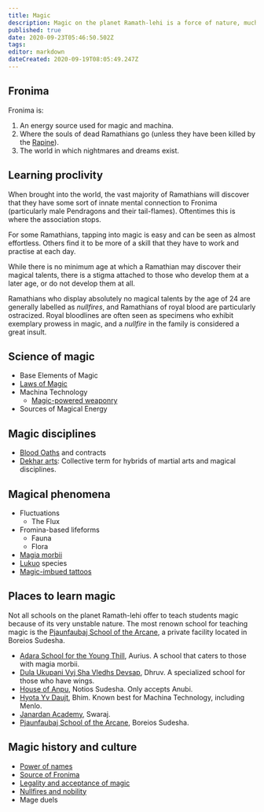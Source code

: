 ```yaml
---
title: Magic
description: Magic on the planet Ramath-lehi is a force of nature, much like gravity.
published: true
date: 2020-09-23T05:46:50.502Z
tags: 
editor: markdown
dateCreated: 2020-09-19T08:05:49.247Z
---
```


## Fronima

Fronima is:

1. An energy source used for magic and machina.
2. Where the souls of dead Ramathians go (unless they have been killed by the [Rapine](/species/rapine)).
3. The world in which nightmares and dreams exist.

## Learning proclivity

When brought into the world, the vast majority of Ramathians will discover that they have some sort of innate mental connection to Fronima (particularly male Pendragons and their tail-flames). Oftentimes this is where the association stops.

For some Ramathians, tapping into magic is easy and can be seen as almost effortless. Others find it to be more of a skill that they have to work and practise at each day.

While there is no minimum age at which a Ramathian may discover their magical talents, there is a stigma attached to those who develop them at a later age, or do not develop them at all.

Ramathians who display absolutely no magical talents by the age of 24 are generally labelled as *nullfires*, and Ramathians of royal blood are particularly ostracized. Royal bloodlines are often seen as specimens who exhibit exemplary prowess in magic, and a *nullfire* in the family is considered a great insult.

## Science of magic

- Base Elements of Magic
- [Laws of Magic](/magic/laws-of-magic)
- Machina Technology
	- [Magic-powered weaponry](/technologies#magic-powered-weaponry)
- Sources of Magical Energy

## Magic disciplines

- [Blood Oaths](/culture/customs-traditions#blood-oaths) and contracts
- [Dekhar arts](/magic/dekhar-arts): Collective term for hybrids of martial arts and magical disciplines.

## Magical phenomena

- Fluctuations
	- The Flux
- Fromina-based lifeforms
	- Fauna
	- Flora
- [Magia morbii](/conditions#magia-morbii)
- [Lukuo](/species/lukuo) species
- [Magic-imbued tattoos](/culture/customs-traditions#magic-imbued-tattoos)

## Places to learn magic

Not all schools on the planet Ramath-lehi offer to teach students magic because of its very unstable nature. The most renown school for teaching magic is the [Pjaunfaubaj School of the Arcane](/schools/pjaunfaubaj-school-of-the-arcane), a private facility located in Boreios Sudesha.

- [Adara School for the Young Thill](/schools/adara-school-for-the-young-thill), Aurius. A school that caters to those with magia morbii.
- [Dula Ukupani Vyj Sha Vledhs Devsap](/schools/dula-ukupani-vyj-sha-vledhs-devsap), Dhruv. A specialized school for those who have wings.
- [House of Anpu](/schools/house-of-anpu), Notios Sudesha. Only accepts Anubi.
- [Hyota Yv Daujt](/schools/hyota-yv-daujt), Bhim. Known best for Machina Technology, including Menlo.
- [Janardan Academy](/schools/janardan-academy), Swaraj.
- [Pjaunfaubaj School of the Arcane](/schools/pjaunfaubaj-school-of-the-arcane), Boreios Sudesha.

## Magic history and culture

- [Power of names](/culture/superstitions#the-power-of-names)
- [Source of Fronima](/culture/superstitions#the-source-of-fronima)
- [Legality and acceptance of magic](/culture/social-faux-pas-taboos#legality-and-acceptance-of-magic)
- [Nullfires and nobility](/culture/social-faux-pas-taboos#nullfires-and-nobility)
- Mage duels